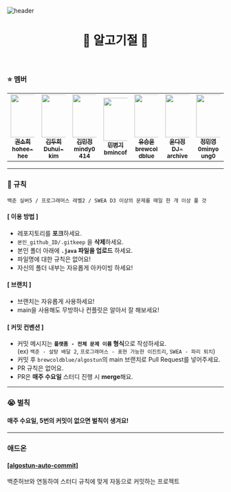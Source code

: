 ![header](https://capsule-render.vercel.app/api?type=Waving&color=auto&customColorList=17&height=100&section=header&text=AlgoStun&fontSize=70&fontColor=636363)

<div align=center>
  <h1> 🤦 알고기절 🤦 </h1>
</div>

<br>

### ⭐ 멤버

<div align=center>
  <table style="display:table; table-layout:fixed;">
    <tbody>
      <tr padding>
        <td align="center" justify="center"><a href="https://github.com/hohee-hee"><img src="https://avatars.githubusercontent.com/u/122425990?v=4" width="100px;" alt=""/><br /><sub><b>권소희<br/>hohee-hee</b></sub></a><br /></td>
        <td align="center" justify="center"><a href="https://github.com/Duhui-kim"><img src="https://avatars.githubusercontent.com/u/118238663?v=4" width="100px;" alt=""/><br /><sub><b>김두희<br/>Duhui-kim</b></sub></a><br /></td>
        <td align="center" justify="center"><a href="https://github.com/mindy0414"><img src="https://avatars.githubusercontent.com/u/122426499?v=4" width="100px;" alt=""/><br /><sub><b>김민정<br/>mindy0414</b></sub></a><br /></td>
        <td align="center" justify="center"><a href="https://github.com/bmincof"><img src="https://avatars.githubusercontent.com/u/104330984?v=4" width="100px;" alt=""/><br /><sub><b>민병기<br/>bmincof</b></sub></a><br /></td>
        <td align="center" justify="center"><a href="https://github.com/brewcoldblue"><img src="https://avatars.githubusercontent.com/u/82228797?v=4" width="100px;" alt=""/><br /><sub><b>유승윤<br/>brewcoldblue</b></sub></a><br /></td>
        <td align="center" justify="center"><a href="https://github.com/DJ-archive"><img src="https://avatars.githubusercontent.com/u/58822617?v=4" width="100px;" alt=""/><br /><sub><b>윤다정<br/>DJ-archive</b></sub></a><br /></td>
        <td align="center" justify="center"><a href="https://github.com/0minyoung0"><img src="https://avatars.githubusercontent.com/u/122426037?v=4" width="100px;" alt=""/><br /><sub><b>정민영<br/>0minyoung0</b></sub></a><br /></td>
      </tr>
    </tbody>
  </table>
</div>

---

### 📌 규칙

```
백준 실버5 / 프로그래머스 레벨2 / SWEA D3 이상의 문제를 매일 한 개 이상 풀 것
```

#### [ 이용 방법 ]

- 레포지토리를 **포크**하세요.
- `본인_github_ID/.gitkeep` 을 **삭제**하세요.
- 본인 폴더 아래에 **`.java` 파일을 업로드** 하세요.
- 파일명에 대한 규칙은 없어요!
- 자신의 폴더 내부는 자유롭게 아카이빙 하세요!

#### [ 브랜치 ]

- 브랜치는 자유롭게 사용하세요!
- main을 사용해도 무방하나 컨플릿은 알아서 잘 해보세요!

#### [ 커밋 컨벤션 ]

- 커밋 메시지는 **`플랫폼 - 전체 문제 이름` 형식**으로 작성하세요. <br>
  (ex) `백준 - 설탕 배달 2`, `프로그래머스 - 표현 가능한 이진트리`, `SWEA - 파리 퇴치`)
- 커밋 후 `brewcoldblue/algostun`의 main 브랜치로 Pull Request를 넣어주세요.
- PR 규칙은 없어요.
- PR은 **매주 수요일** 스터디 진행 시 **merge**해요.

<hr />

### 😭 벌칙

#### 매주 수요일, 5번의 커밋이 없으면 벌칙이 생겨요!

<hr />

### 애드온

#### [[algostun-auto-commit]](https://github.com/bmincof/algostun-auto-commit)

백준허브와 연동하여 스터디 규칙에 맞게 자동으로 커밋하는 프로젝트
